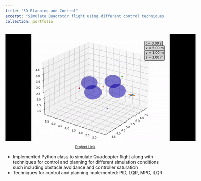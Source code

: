 ```yaml
---
title: "3D-Planning-and-Control"
excerpt: "Simulate Quadrotor flight using different control techniques in different scenarios.<br/><img src='/images/QuadSim.gif'>"
collection: portfolio
---
```


<img src="/images/QuadSim.gif" style="display: block; margin-left: auto; margin-right: auto; max-width: 600px;">
<p style="text-align: center; font-size: smaller;"><a href="https://github.com/ra-georgi/3D-Planning-and-Control">Project Link</a></p>

* Implemented Python class to simulate Quadcopter flight along with techniques for control and planning for different simulation conditions such including obstacle avoidance and controller saturation
* Techniques for control and planning implemented: PID, LQR, MPC, iLQR

